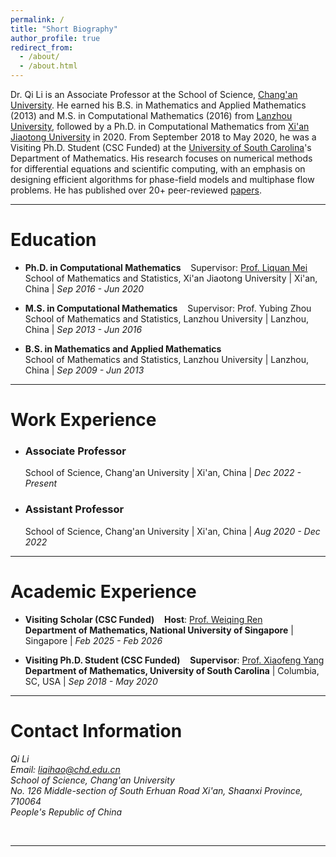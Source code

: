 ```yaml
---
permalink: /
title: "Short Biography"
author_profile: true
redirect_from: 
  - /about/
  - /about.html
---
```


<!-- # Short Biography -->

Dr. Qi Li is an Associate Professor at the School of Science, [Chang'an University](https://www.chd.edu.cn/). He earned his B.S. in Mathematics and Applied Mathematics (2013) and M.S. in Computational Mathematics (2016) from [Lanzhou University](https://www.lzu.edu.cn/), followed by a Ph.D. in Computational Mathematics from [Xi'an Jiaotong University](https://www.xjtu.edu.cn/) in 2020. From September 2018 to May 2020, he was a Visiting Ph.D. Student (CSC Funded) at the [University of South Carolina](https://sc.edu/)'s Department of Mathematics. His research focuses on numerical methods for differential equations and scientific computing, with an emphasis on designing efficient algorithms for phase-field models and multiphase flow problems. He has published over 20+ peer-reviewed [papers](https://liqihao2000.github.io/publications/).

---

# Education

-  **Ph.D. in Computational Mathematics**  &nbsp;&nbsp; Supervisor: [Prof. Liquan Mei](http://gr.xjtu.edu.cn/web/lqmei)  
  School of Mathematics and Statistics, Xi'an Jiaotong University | Xi'an, China | *Sep 2016 - Jun 2020*  

- **M.S. in Computational Mathematics**  &nbsp;&nbsp; Supervisor: Prof. Yubing Zhou  
  School of Mathematics and Statistics, Lanzhou University | Lanzhou, China  | *Sep 2013 - Jun 2016*  

- **B.S. in Mathematics and Applied Mathematics**  
  School of Mathematics and Statistics, Lanzhou University | Lanzhou, China  | *Sep 2009 - Jun 2013*  

---

# Work Experience

- ### Associate Professor  
  School of Science, Chang'an University | Xi'an, China  |  *Dec 2022 - Present*  

- ### Assistant Professor  
  School of Science, Chang'an University | Xi'an, China | *Aug 2020 - Dec 2022*  

---

# Academic Experience

- **Visiting Scholar (CSC Funded)**  &nbsp;&nbsp; **Host**: [Prof. Weiqing Ren](https://blog.nus.edu.sg/matrw/)  
  **Department of Mathematics, National University of Singapore** | Singapore  | *Feb 2025 - Feb 2026*  

- **Visiting Ph.D. Student (CSC Funded)** &nbsp;&nbsp;  **Supervisor**: [Prof. Xiaofeng Yang](https://people.math.sc.edu/xfyang/)  
  **Department of Mathematics, University of South Carolina** | Columbia, SC, USA  |  *Sep 2018 - May 2020*  

---

# Contact Information
*Qi Li  
Email: liqihao@chd.edu.cn    
School of Science, Chang'an University  
No. 126 Middle-section of South Erhuan Road
Xi'an, Shaanxi Province, 710064  
People's Republic of China*

<br>

--- 
<div style="width: 500px; margin: 0 auto">
  <script type="text/javascript" id="clustrmaps" src="//clustrmaps.com/map_v2.js?d=Z0EEx67NY01VZmhzlpYiLboiU8iOivsfkdkG501ffrs&cl=ffffff&w=a">
  </script>
</div>

